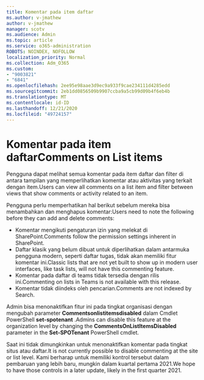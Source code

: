 ```yaml
---
title: Komentar pada item daftar
ms.author: v-jmathew
author: v-jmathew
manager: scotv
ms.audience: Admin
ms.topic: article
ms.service: o365-administration
ROBOTS: NOINDEX, NOFOLLOW
localization_priority: Normal
ms.collection: Adm_O365
ms.custom:
- "9003821"
- "6841"
ms.openlocfilehash: 2ee95e98aae3d9ec9a933f9cae234111d4285edd
ms.sourcegitcommit: 2eb1dd0856509b9907ccba9a5cb99d09b4f6eb4b
ms.translationtype: MT
ms.contentlocale: id-ID
ms.lasthandoff: 12/21/2020
ms.locfileid: "49724157"
---
```

# <a name="comments-on-list-items"></a><span data-ttu-id="2fe8f-102">Komentar pada item daftar</span><span class="sxs-lookup"><span data-stu-id="2fe8f-102">Comments on List items</span></span>

<span data-ttu-id="2fe8f-103">Pengguna dapat melihat semua komentar pada item daftar dan filter di antara tampilan yang memperlihatkan komentar atau aktivitas yang terkait dengan item.</span><span class="sxs-lookup"><span data-stu-id="2fe8f-103">Users can view all comments on a list item and filter between views that show comments or activity related to an item.</span></span>

<span data-ttu-id="2fe8f-104">Pengguna perlu memperhatikan hal berikut sebelum mereka bisa menambahkan dan menghapus komentar:</span><span class="sxs-lookup"><span data-stu-id="2fe8f-104">Users need to note the following before they can add and delete comments:</span></span>

- <span data-ttu-id="2fe8f-105">Komentar mengikuti pengaturan izin yang melekat di SharePoint.</span><span class="sxs-lookup"><span data-stu-id="2fe8f-105">Comments follow the permission settings inherent in SharePoint.</span></span>
- <span data-ttu-id="2fe8f-106">Daftar klasik yang belum dibuat untuk diperlihatkan dalam antarmuka pengguna modern, seperti daftar tugas, tidak akan memiliki fitur komentar ini.</span><span class="sxs-lookup"><span data-stu-id="2fe8f-106">Classic lists that are not yet built to show up in modern user interfaces, like task lists, will not have this commenting feature.</span></span>
- <span data-ttu-id="2fe8f-107">Komentar pada daftar di teams tidak tersedia dengan rilis ini.</span><span class="sxs-lookup"><span data-stu-id="2fe8f-107">Commenting on lists in Teams is not available with this release.</span></span>
- <span data-ttu-id="2fe8f-108">Komentar tidak diindeks oleh pencarian.</span><span class="sxs-lookup"><span data-stu-id="2fe8f-108">Comments are not indexed by Search.</span></span>

<span data-ttu-id="2fe8f-109">Admin bisa menonaktifkan fitur ini pada tingkat organisasi dengan mengubah parameter **Commentsonlistitemsdisabled** dalam Cmdlet PowerShell **set-spotenant** .</span><span class="sxs-lookup"><span data-stu-id="2fe8f-109">Admins can disable this feature at the organization level by changing the **CommentsOnListItemsDisabled** parameter in the **Set-SPOTenant** PowerShell cmdlet.</span></span>

<span data-ttu-id="2fe8f-110">Saat ini tidak dimungkinkan untuk menonaktifkan komentar pada tingkat situs atau daftar.</span><span class="sxs-lookup"><span data-stu-id="2fe8f-110">It is not currently possible to disable commenting at the site or list level.</span></span> <span data-ttu-id="2fe8f-111">Kami berharap untuk memiliki kontrol tersebut dalam pembaruan yang lebih baru, mungkin dalam kuartal pertama 2021.</span><span class="sxs-lookup"><span data-stu-id="2fe8f-111">We hope to have those controls in a later update, likely in the first quarter 2021.</span></span>
